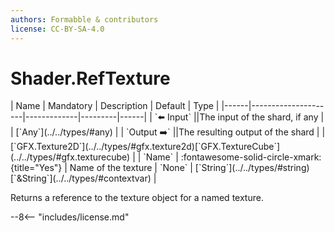 ```yaml
---
authors: Formabble & contributors
license: CC-BY-SA-4.0
---
```



# Shader.RefTexture

<div class="sh-parameters" markdown="1">
| Name | Mandatory | Description | Default | Type |
|------|---------------------|-------------|---------|------|
| `⬅️ Input` ||The input of the shard, if any | | [`Any`](../../types/#any) |
| `Output ➡️` ||The resulting output of the shard | | [`GFX.Texture2D`](../../types/#gfx.texture2d)[`GFX.TextureCube`](../../types/#gfx.texturecube) |
| `Name` | :fontawesome-solid-circle-xmark:{title="Yes"}  | Name of the texture | `None` | [`String`](../../types/#string)[`&String`](../../types/#contextvar) |

</div>

Returns a reference to the texture object for a named texture.

--8<-- "includes/license.md"

